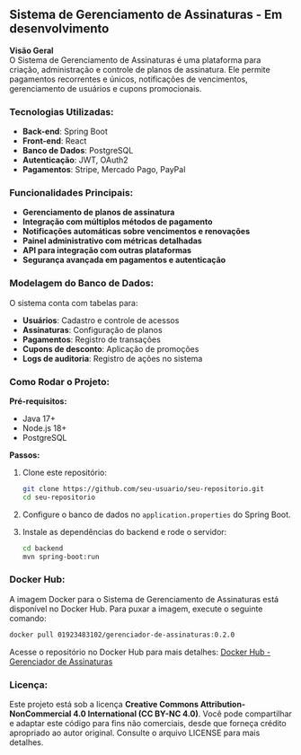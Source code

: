 ## Sistema de Gerenciamento de Assinaturas - Em desenvolvimento

**Visão Geral**  
O Sistema de Gerenciamento de Assinaturas é uma plataforma para criação, administração e controle de planos de assinatura. Ele permite pagamentos recorrentes e únicos, notificações de vencimentos, gerenciamento de usuários e cupons promocionais.

### Tecnologias Utilizadas:
- **Back-end**: Spring Boot
- **Front-end**: React
- **Banco de Dados**: PostgreSQL
- **Autenticação**: JWT, OAuth2
- **Pagamentos**: Stripe, Mercado Pago, PayPal

### Funcionalidades Principais:
- **Gerenciamento de planos de assinatura**
- **Integração com múltiplos métodos de pagamento**
- **Notificações automáticas sobre vencimentos e renovações**
- **Painel administrativo com métricas detalhadas**
- **API para integração com outras plataformas**
- **Segurança avançada em pagamentos e autenticação**

### Modelagem do Banco de Dados:
O sistema conta com tabelas para:
- **Usuários**: Cadastro e controle de acessos
- **Assinaturas**: Configuração de planos
- **Pagamentos**: Registro de transações
- **Cupons de desconto**: Aplicação de promoções
- **Logs de auditoria**: Registro de ações no sistema

### Como Rodar o Projeto:

**Pré-requisitos:**
- Java 17+
- Node.js 18+
- PostgreSQL

**Passos:**
1. Clone este repositório:
   ```bash
   git clone https://github.com/seu-usuario/seu-repositorio.git
   cd seu-repositorio
   ```

2. Configure o banco de dados no `application.properties` do Spring Boot.

3. Instale as dependências do backend e rode o servidor:
   ```bash
   cd backend
   mvn spring-boot:run
   ```

### Docker Hub:
A imagem Docker para o Sistema de Gerenciamento de Assinaturas está disponível no Docker Hub. Para puxar a imagem, execute o seguinte comando:
```bash
docker pull 01923483102/gerenciador-de-assinaturas:0.2.0
```
Acesse o repositório no Docker Hub para mais detalhes: [Docker Hub - Gerenciador de Assinaturas](https://hub.docker.com/repository/docker/01923483102/gerenciador-de-assinaturas)

### Licença:
Este projeto está sob a licença **Creative Commons Attribution-NonCommercial 4.0 International (CC BY-NC 4.0)**. Você pode compartilhar e adaptar este código para fins não comerciais, desde que forneça crédito apropriado ao autor original. Consulte o arquivo LICENSE para mais detalhes.
